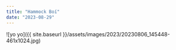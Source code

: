 ```yaml
---
title: "Hammock Boí"
date: "2023-08-29"
---
```


![yo yo]({{ site.baseurl }}/assets/images/2023/20230806_145448-461x1024.jpg)
